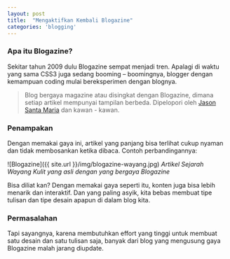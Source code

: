 ```yaml
---
layout: post
title:  "Mengaktifkan Kembali Blogazine"
categories: 'blogging'
---
```


### Apa itu Blogazine?

Sekitar tahun 2009 dulu Blogazine sempat menjadi tren. Apalagi di waktu yang sama CSS3 juga sedang booming – boomingnya, blogger dengan kemampuan coding mulai bereksperimen dengan blognya.

> Blog bergaya magazine atau disingkat dengan Blogazine, dimana setiap artikel mempunyai tampilan berbeda. Dipelopori oleh [Jason Santa Maria][jason_url] dan kawan - kawan.

### Penampakan

Dengan memakai gaya ini, artikel yang panjang bisa terlihat cukup nyaman dan tidak membosankan ketika dibaca. Contoh perbandingannya:

![Blogazine]({{ site.url }}/img/blogazine-wayang.jpg)
*Artikel Sejarah Wayang Kulit yang asli dengan yang bergaya Blogazine*

Bisa diliat kan? Dengan memakai gaya seperti itu, konten juga bisa lebih menarik dan interaktif. Dan yang paling asyik, kita bebas membuat tipe tulisan dan tipe desain apapun di dalam blog kita.

### Permasalahan

Tapi sayangnya, karena membutuhkan effort yang tinggi untuk membuat satu desain dan satu tulisan saja, banyak dari blog yang mengusung gaya Blogazine malah jarang diupdate.

[jason_url]: https://jasonsantamaria.com
